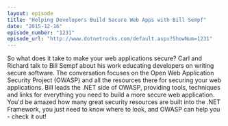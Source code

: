 ```yaml
---
layout: episode
title: "Helping Developers Build Secure Web Apps with Bill Sempf"
date: "2015-12-16"
episode_number: "1231"
episode_url: "http://www.dotnetrocks.com/default.aspx?ShowNum=1231"
---
```


So what does it take to make your web applications secure? Carl and Richard talk to Bill Sempf about his work educating developers on writing secure software. The conversation focuses on the Open Web Application Security Project (OWASP) and all the resources there for securing your web applications. Bill leads the .NET side of OWASP, providing tools, techniques and links for everything you need to build a more secure web application. You'd be amazed how many great security resources are built into the .NET Framework, you just need to know where to look, and OWASP can help you - check it out!
